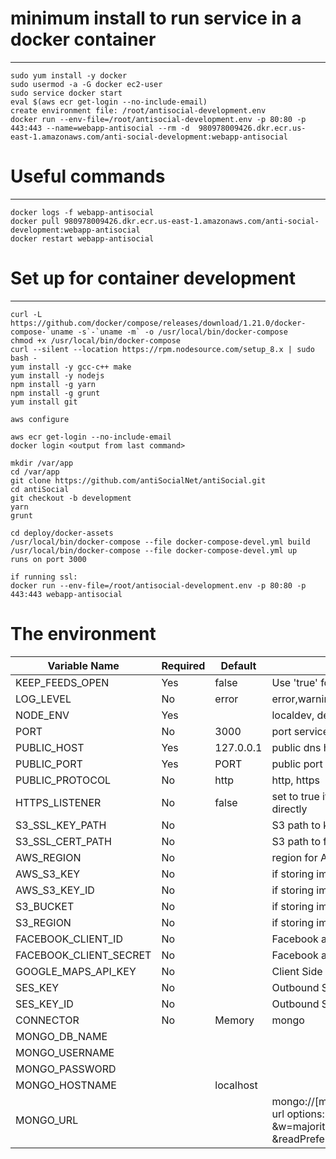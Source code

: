 # minimum install to run service in a docker container
------------------------------------------------------
```
sudo yum install -y docker
sudo usermod -a -G docker ec2-user
sudo service docker start
eval $(aws ecr get-login --no-include-email)
create environment file: /root/antisocial-development.env
docker run --env-file=/root/antisocial-development.env -p 80:80 -p 443:443 --name=webapp-antisocial --rm -d  980978009426.dkr.ecr.us-east-1.amazonaws.com/anti-social-development:webapp-antisocial
```

# Useful commands
-----------------
```
docker logs -f webapp-antisocial
docker pull 980978009426.dkr.ecr.us-east-1.amazonaws.com/anti-social-development:webapp-antisocial
docker restart webapp-antisocial

```

# Set up for container development
----------------------------------
```
curl -L https://github.com/docker/compose/releases/download/1.21.0/docker-compose-`uname -s`-`uname -m` -o /usr/local/bin/docker-compose
chmod +x /usr/local/bin/docker-compose
curl --silent --location https://rpm.nodesource.com/setup_8.x | sudo bash -
yum install -y gcc-c++ make
yum install -y nodejs
npm install -g yarn
npm install -g grunt
yum install git

aws configure

aws ecr get-login --no-include-email
docker login <output from last command>

mkdir /var/app
cd /var/app
git clone https://github.com/antiSocialNet/antiSocial.git
cd antiSocial
git checkout -b development
yarn
grunt

cd deploy/docker-assets
/usr/local/bin/docker-compose --file docker-compose-devel.yml build
/usr/local/bin/docker-compose --file docker-compose-devel.yml up
runs on port 3000

if running ssl:
docker run --env-file=/root/antisocial-development.env -p 80:80 -p 443:443 webapp-antisocial

```

# The environment

| Variable Name   | Required | Default   | Description |
| -------------   | -------- | --------- | ----------- |
| KEEP_FEEDS_OPEN | Yes      | false     | Use 'true' for now |
| LOG_LEVEL       | No       | error     | error,warning,info,debug |
| NODE_ENV        | Yes      |           | localdev, development, production |
| PORT            | No       | 3000      | port service listens on  |
| PUBLIC_HOST     | Yes      | 127.0.0.1 | public dns hostname of server  |
| PUBLIC_PORT     | Yes      | PORT      | public port of server  |
| PUBLIC_PROTOCOL | No       | http      | http, https |
| HTTPS_LISTENER  | No       | false     | set to true if service support ssl directly |
| S3_SSL_KEY_PATH | No       |           | S3 path to key.pem |
| S3_SSL_CERT_PATH| No       |           | S3 path to fullchain1.pem |
| AWS_REGION      | No       |           | region for AWS account |
| AWS_S3_KEY      | No       |           | if storing images or SSL keys in S3 |
| AWS_S3_KEY_ID   | No       |           | if storing images or SSL keys in S3 |
| S3_BUCKET       | No       |           | if storing images in S3 |
| S3_REGION       | No       |           | if storing images or SSL keys in S3 |
| FACEBOOK_CLIENT_ID | No | | Facebook account OAuth app |
| FACEBOOK_CLIENT_SECRET | No | | Facebook account OAuth app |
| GOOGLE_MAPS_API_KEY | No | | Client Side Geocoding |
| SES_KEY          | No | | Outbound SES Email IAM keys |
| SES_KEY_ID       | No | | Outbound SES Email IAM keys |
| CONNECTOR        | No | Memory | mongo |
| MONGO_DB_NAME | | | |
| MONGO_USERNAME |  | | |
| MONGO_PASSWORD |  | | |
| MONGO_HOSTNAME | | localhost | |
| MONGO_URL |  | | mongo://[mongo credentials url] url options: &authSource=admin &w=majority &readPreference=primaryPreferred |
